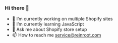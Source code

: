 ### Hi there 👋

- 🔭 I’m currently working on multiple Shopify sites
- 🌱 I’m currently learning JavaScript
- 💬 Ask me about Shopify store setup
- 📫 How to reach me service@reinroot.com
